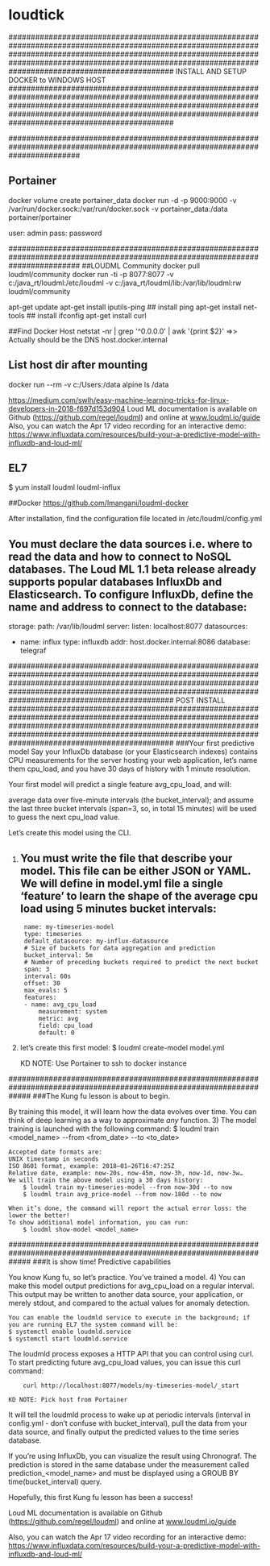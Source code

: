 # loudtick

#####################################################################################################################################################################################################################################################################
INSTALL AND SETUP DOCKER to WINDOWS HOST
#####################################################################################################################################################################################################################################################################

################################################################################################################################
## Portainer
docker volume create portainer_data
docker run -d -p 9000:9000 -v /var/run/docker.sock:/var/run/docker.sock -v portainer_data:/data portainer/portainer

user: admin
pass: password

################################################################################################################################
##LOUDML Community
docker pull loudml/community
docker run -ti -p 8077:8077 -v c:/java_rt/loudml:/etc/loudml  -v c:/java_rt/loudml/lib:/var/lib/loudml:rw loudml/community


apt-get update
apt-get install iputils-ping ## install ping
apt-get install net-tools ## install ifconfig
apt-get install curl


##Find Docker Host
netstat -nr | grep '^0\.0\.0\.0' | awk '{print $2}'  =>> Actually should be the DNS host.docker.internal

## List host dir after mounting
docker run --rm -v c:/Users:/data alpine ls /data


https://medium.com/swlh/easy-machine-learning-tricks-for-linux-developers-in-2018-f697d153d904
Loud ML documentation is available on Github (https://github.com/regel/loudml) and online at www.loudml.io/guide
Also, you can watch the Apr 17 video recording for an interactive demo: https://www.influxdata.com/resources/build-your-a-predictive-model-with-influxdb-and-loud-ml/

## EL7
$ yum install loudml loudml-influx

##Docker
https://github.com/lmangani/loudml-docker


After installation, find the configuration file located in /etc/loudml/config.yml

You must declare the data sources i.e. where to read the data and how to connect to NoSQL databases.
The Loud ML 1.1 beta release already supports popular databases InfluxDb and Elasticsearch.
To configure InfluxDb, define the name and address to connect to the database:
---
storage:
  path: /var/lib/loudml
server:
  listen: localhost:8077
datasources: 
 - name: influx
   type: influxdb
   addr: host.docker.internal:8086
   database: telegraf
	
#####################################################################################################################################################################################################################################################################
POST INSTALL
#####################################################################################################################################################################################################################################################################
###Your first predictive model
Say your InfluxDb database (or your Elasticsearch indexes) contains CPU measurements for the server hosting your web application, 
let’s name them cpu_load, and you have 30 days of history with 1 minute resolution.

Your first model will predict a single feature avg_cpu_load, and will:

average data over five-minute intervals (the bucket_interval); and
assume the last three bucket intervals (span=3, so, in total 15 minutes) will be used to guess the next cpu_load value.


Let’s create this model using the CLI.

1) You must write the file that describe your model. This file can be either JSON or YAML.
	We will define in model.yml file a single ‘feature’ to learn the shape of the average cpu load using 5 minutes bucket intervals:
	---
		name: my-timeseries-model
		type: timeseries
		default_datasource: my-influx-datasource
		# Size of buckets for data aggregation and prediction 
		bucket_interval: 5m
		# Number of preceding buckets required to predict the next bucket
		span: 3
		interval: 60s
		offset: 30
		max_evals: 5
		features:
		- name: avg_cpu_load
			measurement: system
			metric: avg
			field: cpu_load
			default: 0

2) let’s create this first model:
		$ loudml create-model model.yml			
			
			
	KD NOTE: Use Portainer to ssh to docker instance


#####################################################################################################################
###The Kung fu lesson is about to begin. 

By training this model, it will learn how the data evolves over time. You can think of deep learning as a way to approximate *any* function.
3) The model training is launched with the following command:
		$ loudml train <model_name> --from <from_date> --to <to_date>	
			
	Accepted date formats are:
	UNIX timestamp in seconds
	ISO 8601 format, example: 2018–01–26T16:47:25Z
	Relative date, example: now-20s, now-45m, now-3h, now-1d, now-3w…
	We will train the above model using a 30 days history:				
		$ loudml train my-timeseries-model --from now-30d --to now
		$ loudml train avg_price-model --from now-180d --to now
		
	When it’s done, the command will report the actual error loss: the lower the better!
	To show additional model information, you can run:
		$ loudml show-model <model_name>	
			
			
			
#####################################################################################################################
###It is show time! Predictive capabilities

You know Kung fu, so let’s practice. You’ve trained a model. 
4) You can make this model output predictions for avg_cpu_load on a regular interval. 
	This output may be written to another data source, your application, or merely stdout, and compared to the actual values for anomaly detection.

	You can enable the loudmld service to execute in the background; if you are running EL7 the system command will be:
	$ systemctl enable loudmld.service
	$ systemctl start loudmld.service			
				
			
The loudmld process exposes a HTTP API that you can control using curl. To start predicting future avg_cpu_load values, you can issue this curl command:

		curl http://localhost:8077/models/my-timeseries-model/_start			
			
	KD NOTE: Pick host from Portainer
			
It will tell the loudmld process to wake up at periodic intervals (interval in config.yml - don’t confuse with bucket_interval), 
pull the data from your data source, and finally output the predicted values to the time series database.			
			
			
			
If you’re using InfluxDb, you can visualize the result using Chronograf. 
The prediction is stored in the same database under the measurement called prediction_<model_name> and must be displayed using a GROUB BY time(bucket_interval) query.

Hopefully, this first Kung fu lesson has been a success!

Loud ML documentation is available on Github (https://github.com/regel/loudml) and online at www.loudml.io/guide

Also, you can watch the Apr 17 video recording for an interactive demo: https://www.influxdata.com/resources/build-your-a-predictive-model-with-influxdb-and-loud-ml/			
			
			
			
			
			
			
			
			
			
			
			
			
			
			
			
			
			
			
			
			
			